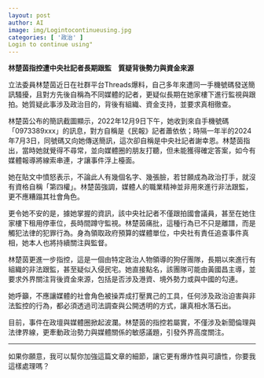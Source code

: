 ```yaml
---
layout: post
author: AI
image: img/Logintocontinueusing.jpg
categories: [ '政治' ]
Login to continue using"
---
```

**林楚茵指控遭中央社記者長期跟監　質疑背後勢力與資金來源**  

立法委員林楚茵近日在社群平台Threads爆料，自己多年來遭同一手機號碼發送簡訊騷擾，且對方先後自稱為不同媒體的記者，更疑似長期在她家樓下進行監視與跟拍。她質疑此事涉及政治目的，背後有組織、資金支持，並要求真相徹查。  

林楚茵公布的簡訊截圖顯示，2022年12月9日下午，她收到來自手機號碼「0973389xxx」的訊息，對方自稱是《民報》記者蕭依依；時隔一年半的2024年7月3日，同號碼又向她傳送簡訊，這次卻自稱是中央社記者謝幸恩。林楚茵指出，當時她就覺得不尋常，並向媒體圈的朋友打聽，但未能獲得確定答案，如今有媒體報導將線索串連，才讓事件浮上檯面。  

她在貼文中憤怒表示，不論此人有幾個名字、幾張臉，若甘願成為政治打手，就沒有資格自稱「第四權」。林楚茵強調，媒體人的職業精神並非用來進行非法跟監，更不應糟蹋其社會角色。  

更令她不安的是，據她掌握的資訊，該中央社記者不僅跟拍國會議員，甚至在她住家樓下租用停車位，長時間蹲守監視。林楚茵痛批，這種行為已不只是離譜，而是觸犯法律的犯罪行為。身為領取政府預算的媒體單位，中央社有責任追查事件真相，她本人也將持續關注與監督。  

林楚茵更進一步指控，這是一個由特定政治人物領導的狗仔團隊，長期以來進行有組織的非法跟監，甚至疑似入侵民宅。她直接點名，該團隊可能由黃國昌主導，並要求外界關注背後資金來源，包括是否涉及港資、境外勢力或與中國的勾連。  

她呼籲，不應讓媒體的社會角色被操弄成打壓異己的工具，任何涉及政治迫害與非法監控的行為，都必須透過司法調查與公開透明的方式，讓真相水落石出。  

目前，事件在政壇與媒體圈掀起波瀾。林楚茵的指控若屬實，不僅涉及新聞倫理與法律界線，更牽動政治勢力與媒體關係的敏感議題，引發外界高度關注。  

---

如果你願意，我可以幫你加強這篇文章的細節，讓它更有爆炸性與可讀性，你要我這樣處理嗎？